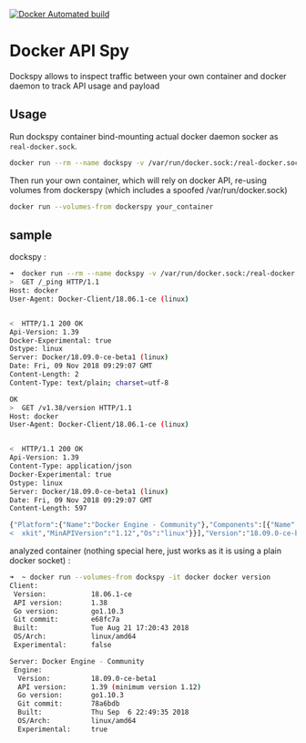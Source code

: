 
[![Docker Automated build](https://img.shields.io/docker/automated/ndeloof/dockspy.svg)](https://hub.docker.com/r/ndeloof/dockspy)

# Docker API Spy

Dockspy allows to inspect traffic between your own container and docker daemon to track API usage and payload

## Usage

Run dockspy container bind-mounting actual docker daemon socker as `real-docker.sock`.
```sh
docker run --rm --name dockspy -v /var/run/docker.sock:/real-docker.sock ndeloof/dockspy
```

Then run your own container, which will rely on docker API, re-using volumes from dockerspy (which includes a spoofed /var/run/docker.sock)
```sh
docker run --volumes-from dockerspy your_container
```

## sample

dockspy :

```sh
➜  docker run --rm --name dockspy -v /var/run/docker.sock:/real-docker.sock ndeloof/dockspy 
>  GET /_ping HTTP/1.1
Host: docker
User-Agent: Docker-Client/18.06.1-ce (linux)


<  HTTP/1.1 200 OK
Api-Version: 1.39
Docker-Experimental: true
Ostype: linux
Server: Docker/18.09.0-ce-beta1 (linux)
Date: Fri, 09 Nov 2018 09:29:07 GMT
Content-Length: 2
Content-Type: text/plain; charset=utf-8

OK
>  GET /v1.38/version HTTP/1.1
Host: docker
User-Agent: Docker-Client/18.06.1-ce (linux)


<  HTTP/1.1 200 OK
Api-Version: 1.39
Content-Type: application/json
Docker-Experimental: true
Ostype: linux
Server: Docker/18.09.0-ce-beta1 (linux)
Date: Fri, 09 Nov 2018 09:29:07 GMT
Content-Length: 597

{"Platform":{"Name":"Docker Engine - Community"},"Components":[{"Name":"Engine","Version":"18.09.0-ce-beta1","Details":{"ApiVersion":"1.39","Arch":"amd64","BuildTime":"2018-09-06T22:49:35.000000000+00:00","Experimental":"true","GitCommit":"78a6bdb","GoVersion":"go1.10.3","KernelVersion":"4.9.125-linu
<  xkit","MinAPIVersion":"1.12","Os":"linux"}}],"Version":"18.09.0-ce-beta1","ApiVersion":"1.39","MinAPIVersion":"1.12","GitCommit":"78a6bdb","GoVersion":"go1.10.3","Os":"linux","Arch":"amd64","KernelVersion":"4.9.125-linuxkit","Experimental":true,"BuildTime":"2018-09-06T22:49:35.000000000+00:00"}
```


analyzed container (nothing special here, just works as it is using a plain docker socket) :

```sh
➜  ~ docker run --volumes-from dockspy -it docker docker version
Client:
 Version:           18.06.1-ce
 API version:       1.38
 Go version:        go1.10.3
 Git commit:        e68fc7a
 Built:             Tue Aug 21 17:20:43 2018
 OS/Arch:           linux/amd64
 Experimental:      false

Server: Docker Engine - Community
 Engine:
  Version:          18.09.0-ce-beta1
  API version:      1.39 (minimum version 1.12)
  Go version:       go1.10.3
  Git commit:       78a6bdb
  Built:            Thu Sep  6 22:49:35 2018
  OS/Arch:          linux/amd64
  Experimental:     true


```
